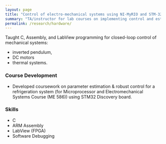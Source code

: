 ```yaml
---
layout: page
title: "Control of electro-mechanical systems using NI-MyRIO and STM-32"
summary: "TA/instructor for lab courses on implementing control and estimtion algorithms in C, assembly (ARM) and LabView."
permalink: /research/hardware/
---
```


Taught C, Assembly, and LabView programming for closed-loop control of mechanical systems:
- inverted pendulum,
- DC motors
- thermal systems.

### Course Development
- Developed coursework on parameter estimation & robust control for a refrigeration system (for Microprocessor and Electromechanical Systems Course (ME 586)) using STM32 Discovery board.

### Skills
- C
- ARM Assembly
- LabView (FPGA)
- Software Debugging
